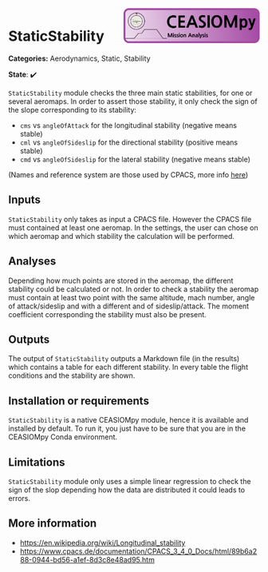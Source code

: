 <img align="right" height="70" src="../../documents/logos/CEASIOMpy_banner_mission.png">

# StaticStability

**Categories:** Aerodynamics, Static, Stability

**State**: :heavy_check_mark:

`StaticStability` module checks the three main static stabilities, for one or several aeromaps. In order to assert those stability, it only check the sign of the slope corresponding to its stability:

- `cms` vs `angleOfAttack` for the longitudinal stability (negative means stable)
- `cml` vs `angleOfSideslip` for the directional stability (positive means stable)
- `cmd` vs `angleOfSideslip` for the lateral stability (negative means stable)

(Names and reference system are those used by CPACS, more info [here](https://www.cpacs.de/documentation/CPACS_3_4_0_Docs/html/89b6a288-0944-bd56-a1ef-8d3c8e48ad95.htm))

## Inputs

`StaticStability` only takes as input a CPACS file. However the CPACS file must contained at least one aeromap. In the settings, the user can chose on which aeromap and which stability the calculation will be performed.

## Analyses

Depending how much points are stored in the aeromap, the different stability could be calculated or not. In order to check a stability the aeromap must contain at least two point with the same altitude, mach number, angle of attack/sideslip and with a different and of sideslip/attack. The moment coefficient corresponding the stability must also be present.

## Outputs

 The output of `StaticStability` outputs a Markdown file (in the results) which contains a table for each different stability. In every table the flight conditions and the stability are shown.

## Installation or requirements

`StaticStability` is a native CEASIOMpy module, hence it is available and installed by default. To run it, you just have to be sure that you are in the CEASIOMpy Conda environment.

## Limitations

`StaticStability` module only uses a simple linear regression to check the sign of the slop depending how the data are distributed it could leads to errors.

## More information

- <https://en.wikipedia.org/wiki/Longitudinal_stability>
- <https://www.cpacs.de/documentation/CPACS_3_4_0_Docs/html/89b6a288-0944-bd56-a1ef-8d3c8e48ad95.htm>
